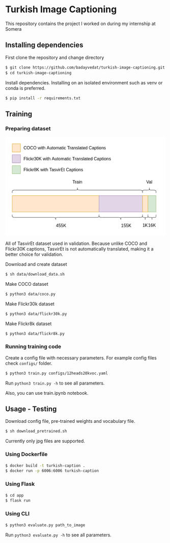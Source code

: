# Turkish Image Captioning
This repository contains the project I worked on during my internship at Somera

## Installing dependencies 
First clone the repository and change directory
```bash
$ git clone https://github.com/badayvedat/turkish-image-captioning.git
$ cd turkish-image-captioning
```

Install dependencies. Installing on an isolated environment such as venv or conda is preferred.
```bash
$ pip install -r requirements.txt
```

## Training
### Preparing dataset
![alt text](data.png)

All of TasvirEt dataset used in validation. Because unlike COCO and Flickr30K captions, TasvirEt is not automatically translated, making it a better choice for validation. 

Download and create dataset
```bash
$ sh data/download_data.sh
```

Make COCO dataset
```bash
$ python3 data/coco.py
```

Make Flickr30k dataset
```bash
$ python3 data/flickr30k.py

```

Make Flickr8k dataset
```bash
$ python3 data/flickr8k.py
```

### Running training code
Create a config file with necessary parameters.
For example config files check `configs/` folder.

```bash
$ python3 train.py configs/12heads20kvoc.yaml
```

Run `python3 train.py -h` to see all parameters.

Also, you can use train.ipynb notebook.

## Usage - Testing
Download config file, pre-trained weights and vocabulary file.
```sh
$ sh download_pretrained.sh
```

Currently only jpg files are supported.

### Using Dockerfile
```bash
$ docker build -t turkish-caption .
$ docker run -p 6006:6006 turkish-caption
```

### Using Flask
```bash
$ cd app
$ flask run
```

### Using CLI
```bash
$ python3 evaluate.py path_to_image
```
Run `python3 evaluate.py -h` to see all parameters.
